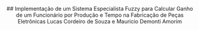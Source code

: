 <p align="center">
## Implementação de um Sistema Especialista Fuzzy para Calcular Ganho de um Funcionário por Produção e Tempo na Fabricação de Peças Eletrônicas 
Lucas Cordeiro de Souza e Mauricio Demonti Amorim
</p>
